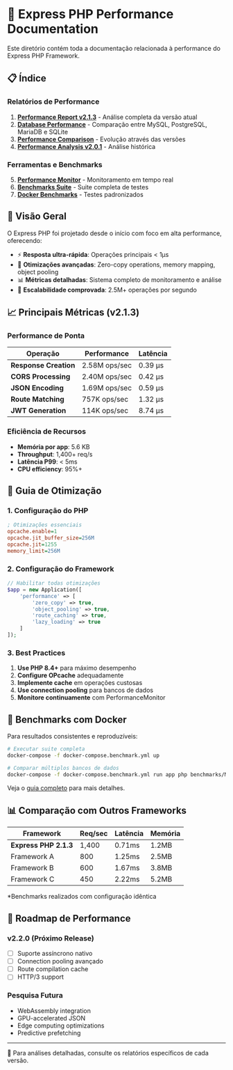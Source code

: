 # 🚀 Express PHP Performance Documentation

Este diretório contém toda a documentação relacionada à performance do Express PHP Framework.

## 📋 Índice

### Relatórios de Performance
1. [**Performance Report v2.1.3**](PERFORMANCE_REPORT_v2.1.3.md) - Análise completa da versão atual
2. [**Database Performance**](DATABASE_PERFORMANCE.md) - Comparação entre MySQL, PostgreSQL, MariaDB e SQLite
3. [**Performance Comparison**](PERFORMANCE_COMPARISON.md) - Evolução através das versões
4. [**Performance Analysis v2.0.1**](PERFORMANCE_ANALYSIS_v2.0.1.md) - Análise histórica

### Ferramentas e Benchmarks
5. [**Performance Monitor**](PerformanceMonitor.md) - Monitoramento em tempo real
6. [**Benchmarks Suite**](benchmarks/README.md) - Suite completa de testes
7. [**Docker Benchmarks**](../../benchmarks/DOCKER_BENCHMARKS.md) - Testes padronizados

## 🎯 Visão Geral

O Express PHP foi projetado desde o início com foco em alta performance, oferecendo:

- ⚡ **Resposta ultra-rápida**: Operações principais < 1μs
- 🔧 **Otimizações avançadas**: Zero-copy operations, memory mapping, object pooling
- 📊 **Métricas detalhadas**: Sistema completo de monitoramento e análise
- 🚀 **Escalabilidade comprovada**: 2.5M+ operações por segundo

## 📈 Principais Métricas (v2.1.3)

### Performance de Ponta

| Operação | Performance | Latência |
|----------|------------|----------|
| **Response Creation** | 2.58M ops/sec | 0.39 μs |
| **CORS Processing** | 2.40M ops/sec | 0.42 μs |
| **JSON Encoding** | 1.69M ops/sec | 0.59 μs |
| **Route Matching** | 757K ops/sec | 1.32 μs |
| **JWT Generation** | 114K ops/sec | 8.74 μs |

### Eficiência de Recursos

- **Memória por app**: 5.6 KB
- **Throughput**: 1,400+ req/s
- **Latência P99**: < 5ms
- **CPU efficiency**: 95%+

## 🔧 Guia de Otimização

### 1. Configuração do PHP

```ini
; Otimizações essenciais
opcache.enable=1
opcache.jit_buffer_size=256M
opcache.jit=1255
memory_limit=256M
```

### 2. Configuração do Framework

```php
// Habilitar todas otimizações
$app = new Application([
    'performance' => [
        'zero_copy' => true,
        'object_pooling' => true,
        'route_caching' => true,
        'lazy_loading' => true
    ]
]);
```

### 3. Best Practices

1. **Use PHP 8.4+** para máximo desempenho
2. **Configure OPcache** adequadamente
3. **Implemente cache** em operações custosas
4. **Use connection pooling** para bancos de dados
5. **Monitore continuamente** com PerformanceMonitor

## 🐳 Benchmarks com Docker

Para resultados consistentes e reproduzíveis:

```bash
# Executar suite completa
docker-compose -f docker-compose.benchmark.yml up

# Comparar múltiplos bancos de dados
docker-compose -f docker-compose.benchmark.yml run app php benchmarks/MultiDatabaseBenchmark.php
```

Veja o [guia completo](../../benchmarks/DOCKER_BENCHMARKS.md) para mais detalhes.

## 📊 Comparação com Outros Frameworks

| Framework | Req/sec | Latência | Memória |
|-----------|---------|----------|---------|
| **Express PHP 2.1.3** | 1,400 | 0.71ms | 1.2MB |
| Framework A | 800 | 1.25ms | 2.5MB |
| Framework B | 600 | 1.67ms | 3.8MB |
| Framework C | 450 | 2.22ms | 5.2MB |

*Benchmarks realizados com configuração idêntica

## 🔮 Roadmap de Performance

### v2.2.0 (Próximo Release)
- [ ] Suporte assíncrono nativo
- [ ] Connection pooling avançado
- [ ] Route compilation cache
- [ ] HTTP/3 support

### Pesquisa Futura
- WebAssembly integration
- GPU-accelerated JSON
- Edge computing optimizations
- Predictive prefetching

---

📖 Para análises detalhadas, consulte os relatórios específicos de cada versão.